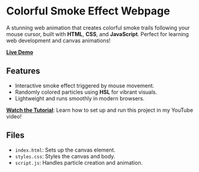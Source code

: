 # Colorful Smoke Effect Webpage

A stunning web animation that creates colorful smoke trails following your mouse cursor, built with **HTML**, **CSS**, and **JavaScript**. Perfect for learning web development and canvas animations!

[**Live Demo**](#)

## Features
- Interactive smoke effect triggered by mouse movement.
- Randomly colored particles using **HSL** for vibrant visuals.
- Lightweight and runs smoothly in modern browsers.

[**Watch the Tutorial**](#): Learn how to set up and run this project in my YouTube video!

## Files
- `index.html`: Sets up the canvas element.
- `styles.css`: Styles the canvas and body.
- `script.js`: Handles particle creation and animation.
